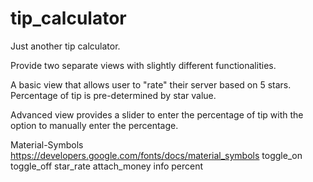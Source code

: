 # tip_calculator

Just another tip calculator.

Provide two separate views with slightly different functionalities.

A basic view that allows user to "rate" their server based on 5 stars.
Percentage of tip is pre-determined by star value.

Advanced view provides a slider to enter the percentage of tip with the
option to manually enter the percentage.

Material-Symbols
https://developers.google.com/fonts/docs/material_symbols
toggle_on
toggle_off
star_rate
attach_money
info
percent
